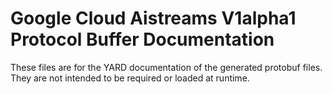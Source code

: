 # Google Cloud Aistreams V1alpha1 Protocol Buffer Documentation

These files are for the YARD documentation of the generated protobuf files.
They are not intended to be required or loaded at runtime.
